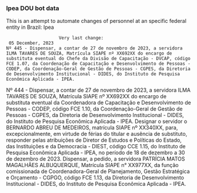  ### Ipea DOU bot data
 This is an attempt to automate changes of personnel at an specific federal entity in Brazil: Ipea
 
                        Very last change: 
 	 05 December, 2023
	Nº 445 - Dispensar, a contar de 27 de novembro de 2023, a servidora ILMA TAVARES DE SOUZA, Matrícula SIAPE nº XX692XX do encargo de substituta eventual do Chefe da Divisão de Capacitação - DVCAP, código FCE 1.07, da Coordenação de Capacitação e Desenvolvimento de Pessoas - CODEP, da Coordenação-Geral de Gestão de Pessoas - CGPES, da Diretoria de Desenvolvimento Institucional - DIDES, do Instituto de Pesquisa Econômica Aplicada - IPEA.
Nº 444 - Dispensar, a contar de 27 de novembro de 2023, a servidora ILMA TAVARES DE SOUZA, Matrícula SIAPE nº XX692XX do encargo de substituta eventual da Coordenadora de Capacitação e Desenvolvimento de Pessoas - CODEP, código FCE 1.10, da Coordenação-Geral de Gestão de Pessoas - CGPES, da Diretoria de Desenvolvimento Institucional - DIDES, do Instituto de Pesquisa Econômica Aplicada - IPEA.
Designar o servidor o BERNARDO ABREU DE MEDEIROS, matrícula SIAPE nº XX340XX, para, excepcionalmente, em virtude de férias do titular e ausência de substituto, responder pelas atribuições de Diretor de Estudos e Políticas do Estado, das Instituições e da Democracia - DIEST, código CCE 1.15, do Instituto de Pesquisa Econômica Aplicada - IPEA, no período de 18 de dezembro a 30 de dezembro de 2023.
Dispensar, a pedido, a servidora PATRÍCIA MATOS MAGALHÃES ALBUQUERQUE, Matrícula SIAPE n° XX977XX, da função comissionada de Coordenadora-Geral de Planejamento, Gestão Estratégica e Orçamento - CGPGO, código FCE 1.13, da Diretoria de Desenvolvimento Institucional - DIDES, do Instituto de Pesquisa Econômica Aplicada - IPEA.
